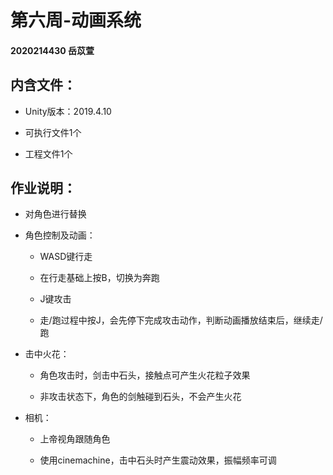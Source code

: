 # 第六周-动画系统

#### 2020214430 岳苡萱

## 内含文件：

 + Unity版本：2019.4.10
  
 + 可执行文件1个
 
 + 工程文件1个
  
## 作业说明：

 + 对角色进行替换

 + 角色控制及动画：
 
     + WASD键行走
  
     + 在行走基础上按B，切换为奔跑
  
     + J键攻击
     
     * 走/跑过程中按J，会先停下完成攻击动作，判断动画播放结束后，继续走/跑
     
 + 击中火花：
 
     + 角色攻击时，剑击中石头，接触点可产生火花粒子效果
  
     + 非攻击状态下，角色的剑触碰到石头，不会产生火花
  
 + 相机：
 
     + 上帝视角跟随角色
  
     + 使用cinemachine，击中石头时产生震动效果，振幅频率可调
